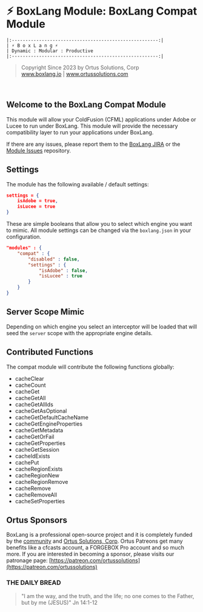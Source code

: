 # ⚡︎ BoxLang Module: BoxLang Compat Module

```
|:------------------------------------------------------:|
| ⚡︎ B o x L a n g ⚡︎
| Dynamic : Modular : Productive
|:------------------------------------------------------:|
```

<blockquote>
	Copyright Since 2023 by Ortus Solutions, Corp
	<br>
	<a href="https://www.boxlang.io">www.boxlang.io</a> |
	<a href="https://www.ortussolutions.com">www.ortussolutions.com</a>
</blockquote>

<p>&nbsp;</p>

## Welcome to the BoxLang Compat Module

This module will allow your ColdFusion (CFML) applications under Adobe or Lucee to run under BoxLang.  This module will provide the necessary compatibility layer to run your applications under BoxLang.

If there are any issues, please report them to the [BoxLang JIRA](https://ortussolutions.atlassian.net/browse/BL/issues) or the [Module Issues](https://github.com/ortus-boxlang/bx-compat/issues) repository.

## Settings

The module has the following available / default settings:

```json
settings = {
    isAdobe = true,
    isLucee = true
}
```

These are simple booleans that allow you to select which engine you want to mimic.  All module settings can be changed via the `boxlang.json` in your configuration.

```json
"modules" : {
    "compat" : {
        "disabled" : false,
        "settings" : {
            "isAdobe" : false,
            "isLucee" : true
        }
    }
}
```

## Server Scope Mimic

Depending on which engine you select an interceptor will be loaded that will seed the `server` scope with the appropriate engine details.

## Contributed Functions

The compat module will contribute the following functions globally:

* cacheClear
* cacheCount
* cacheGet
* cacheGetAll
* cacheGetAllIds
* cacheGetAsOptional
* cacheGetDefaultCacheName
* cacheGetEngineProperties
* cacheGetMetadata
* cacheGetOrFail
* cacheGetProperties
* cacheGetSession
* cacheIdExists
* cachePut
* cacheRegionExists
* cacheRegionNew
* cacheRegionRemove
* cacheRemove
* cacheRemoveAll
* cacheSetProperties


## Ortus Sponsors

BoxLang is a professional open-source project and it is completely funded by the [community](https://patreon.com/ortussolutions) and [Ortus Solutions, Corp](https://www.ortussolutions.com).  Ortus Patreons get many benefits like a cfcasts account, a FORGEBOX Pro account and so much more.  If you are interested in becoming a sponsor, please visits our patronage page: [https://patreon.com/ortussolutions](https://patreon.com/ortussolutions)

### THE DAILY BREAD

 > "I am the way, and the truth, and the life; no one comes to the Father, but by me (JESUS)" Jn 14:1-12
